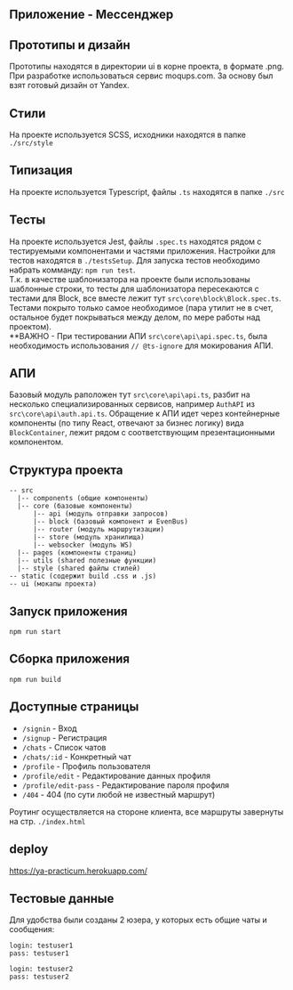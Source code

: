 ## Приложение - Мессенджер
## Прототипы и дизайн

Прототипы находятся в директории ui в корне проекта, в формате .png. При разработке использоваться сервис moqups.com. За основу был взят готовый дизайн от Yandex.

## Стили

На проекте используется SCSS, исходники находятся в папке `./src/style`

## Типизация

На проекте используется Typescript, файлы `.ts` находятся в папке `./src`

## Тесты

На проекте используется Jest, файлы `.spec.ts` находятся рядом с тестируемыми компонентами и частями приложения. Настройки для тестов находятся в `./testsSetup`. Для запуска тестов необходимо набрать комманду: `npm run test`.  
Т.к. в качестве шаблонизатора на проекте были использованы шаблонные строки, то тесты для шаблонизатора пересекаются с тестами для Block, все вместе лежит тут `src\core\block\Block.spec.ts`. Тестами покрыто только самое необходимое (пара утилит не в счет, остальное будет покрываться между делом, по мере работы над проектом).  
**ВАЖНО - При тестировании АПИ `src\core\api\api.spec.ts`, была необходимость использования `// @ts-ignore` для мокирования АПИ.

## АПИ

Базовый модуль раположен тут `src\core\api\api.ts`, разбит на несколько специализированных сервисов, например `AuthAPI` из `src\core\api\auth.api.ts`. Обращение к АПИ идет через контейнерные компоненты (по типу React, отвечают за бизнес логику) вида `BlockContainer`, лежит рядом с соответствующим презентационными компонентом.

## Структура проекта

```
-- src  
  |-- components (общие компоненты)  
  |-- core (базовые компоненты)  
      |-- api (модуль отправки запросов)
      |-- block (базовый компонент и EvenBus)
      |-- router (модуль маршрутизации)
      |-- store (модуль хранилища)
      |-- websocker (модуль WS)
  |-- pages (компоненты страниц)  
  |-- utils (shared полезные функции)  
  |-- style (shared файлы стилей)  
-- static (содержит build .css и .js)  
-- ui (мокапы проекта)  
```

## Запуск приложения

`npm run start`

## Сборка приложения

`npm run build`

## Доступные страницы

- `/signin` - Вход
- `/signup` - Регистрация
- `/chats` - Список чатов
- `/chats/:id` - Конкретный чат
- `/profile` - Профиль пользователя
- `/profile/edit` - Редактирование данных профиля
- `/profile/edit-pass` - Редактирование пароля профиля
- `/404` - 404 (по сути любой не известный маршрут)

Роутинг осуществляется на стороне клиента, все маршруты завернуты на стр. `./index.html`

## deploy
https://ya-practicum.herokuapp.com/

## Тестовые данные
Для удобства были созданы 2 юзера, у которых есть общие чаты и сообщения:
```
login: testuser1
pass: testuser1

login: testuser2
pass: testuser2
```

